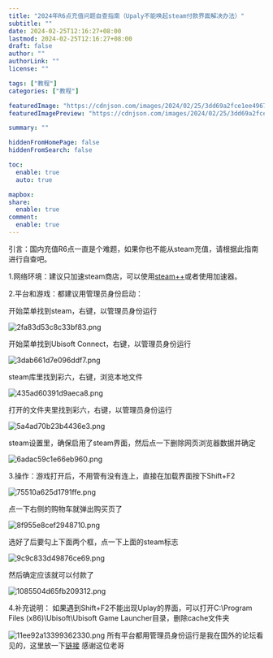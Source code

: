 ```yaml
---
title: "2024年R6点充值问题自查指南（Upaly不能唤起steam付款界面解决办法）"
subtitle: ""
date: 2024-02-25T12:16:27+08:00
lastmod: 2024-02-25T12:16:27+08:00
draft: false
author: ""
authorLink: ""
license: ""

tags: ["教程"]
categories: ["教程"]

featuredImage: "https://cdnjson.com/images/2024/02/25/3dd69a2fce1ee4967c6eb342c04a9b5480bf1271eb280812.md.png"
featuredImagePreview: "https://cdnjson.com/images/2024/02/25/3dd69a2fce1ee4967c6eb342c04a9b5480bf1271eb280812.md.png"

summary: ""

hiddenFromHomePage: false
hiddenFromSearch: false

toc:
  enable: true
  auto: true

mapbox:
share:
  enable: true
comment:
  enable: true
---
```

引言：国内充值R6点一直是个难题，如果你也不能从steam充值，请根据此指南进行自查吧。


1.网络环境：建议只加速steam商店，可以使用[steam++](https://steampp.net/)或者使用加速器。


2.平台和游戏：都建议用管理员身份启动：


开始菜单找到steam，右键，以管理员身份运行

![2fa83d53c8c33bf83.png](https://cdnjson.com/images/2024/02/25/2fa83d53c8c33bf83.png)

开始菜单找到Ubisoft Connect，右键，以管理员身份运行

![3dab661d7e096ddf7.png](https://cdnjson.com/images/2024/02/25/3dab661d7e096ddf7.png)

steam库里找到彩六，右键，浏览本地文件

![435ad60391d9aeca8.png](https://cdnjson.com/images/2024/02/25/435ad60391d9aeca8.png)

打开的文件夹里找到彩六，右键，以管理员身份运行

![5a4ad70b23b4436e3.png](https://cdnjson.com/images/2024/02/25/5a4ad70b23b4436e3.png)

steam设置里，确保启用了steam界面，然后点一下删除网页浏览器数据并确定

![6adac59c1e66eb960.png](https://cdnjson.com/images/2024/02/25/6adac59c1e66eb960.png)  

3.操作：游戏打开后，不用管有没有连上，直接在加载界面按下Shift+F2

![75510a625d1791ffe.png](https://cdnjson.com/images/2024/02/25/75510a625d1791ffe.png)

点一下右侧的购物车就弹出购买页了

![8f955e8cef2948710.png](https://cdnjson.com/images/2024/02/25/8f955e8cef2948710.png)

选好了后要勾上下面两个框，点一下上面的steam标志

![9c9c833d49876ce69.png](https://cdnjson.com/images/2024/02/25/9c9c833d49876ce69.png)

然后确定应该就可以付款了

![1085504d65fb209312.png](https://cdnjson.com/images/2024/02/25/1085504d65fb209312.png)


4.补充说明：
如果遇到Shift+F2不能出现Uplay的界面，可以打开C:\Program Files (x86)\Ubisoft\Ubisoft Game Launcher目录，删除cache文件夹

![11ee92a13399362330.png](https://cdnjson.com/images/2024/02/25/11ee92a13399362330.png)
所有平台都用管理员身份运行是我在国外的论坛看见的，这里放一下[链接](https://www.nvidia.com/en-us/geforce/forums/gfn-general-chat/20/292913/r6-credits-help-cant-buy/)
感谢这位老哥

